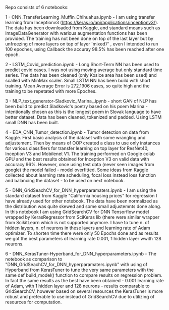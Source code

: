 Repo consists of 6 notebooks:

1 - CNN_TransferLearning_Muffin_Chihuahua.ipynb - I am using transfer learning from Inceptionv3 (https://keras.io/api/applications/inceptionv3/). The data has been downloaded from Kaggle, and standard means such as ImageDataGenerator with warious augmentation functions has been provided. The training has not been done on top of the last layer but by unfreezing of more layers on top of layer 'mixed7' , even I intended to run 100 epoches, using Callback the accuray 98.5% has been reached after one epoch. 

2 - LSTM_Covid_prediction.ipynb - Long Short-Term NN has been used to predict covid cases. I was not using moving average but only standard time series. The data has been cleaned (only Kosice area has been used) and scalled with MinMax scaler. Small LSTM NN has been build with short training. Mean Average Error is 272.1906 cases, so quite high and the training to be repetated with more Epoches. 

 3 - NLP_text_generator-Sladkovic_Marina_.ipynb - short GAN of NLP has been build to predict Sladkovic's poetry based on his poem Marina - intentionally chosen as this is the longest poem in Slovak language to have better dataset. Data has been cleaned, tokenized and padded. Using LSTM small DNN has been built.

4 - EDA_CNN_Tumor_detection.ipynb - Tumor detection on data from Kaggle. First basic analysis of the dataset with some wrangling and adjustement. Then by means of OOP created a class to use only instances for various classifiers for transfer learning on top layer for ResNet40, Inception V3 and Mobilenet V1. The training performed on Google colab GPU and the best results obtained for Inception V3 on valid data with accuracy 96%. However, once using test data (never seen images from google) the model failed - model overfitted. Some ideas from Kaggle collected about learning rate scheduling, focal loss instead loss function and balancing the dataset - to be used on next notebook.

5 - DNN_GridSeachCV_for_DNN_hyperparamaters.ipynb - I am using the standard dataset from Kaggle "California housing prices" for regression I have already used for other notebook. The data have been normalized as the distribution was quite skewed and some small adjustemnts done along. In this notebook I am using GridSearchCV for DNN Tensorflow model wrapped by KerasRegressor from SciKeras lib (there were similar wrapper from ScikitLearn which is not supported anymore. I have to tune n. of hidden layers, n. of neurons in these layers and learning rate of Adam optimizer. To shorten time there were only 50 Epochs done and as results we got the best parameters of learning rate 0.001, 1 hidden layer wwith 128 neurons. 

6 - DNN_KerasTuner-Hyperband_for_DNN_hyperparameters.ipynb - The notebook as comparison to "DNN_GridSeachCV_for_DNN_hyperparamaters.ipynb" with using of Hyperband from KerasTuner to tune the very same parameters with the same def build_model() function to compare results on regression problem. In fact the same results as the best have been obtained - 0.001 learning rate of Adam, with 1 hidden layer and 128 neurons - results comparable to GridSearchCV, however based on several resources the KerasTuner is more robust and preferable to use instead of GridSearchCV due to utilizing of resources for computation. 
